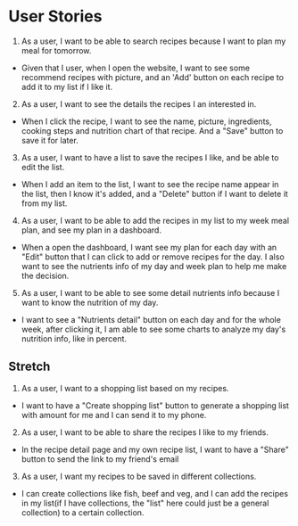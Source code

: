 # User Stories

1. As a user, I want to be able to search recipes because I want to plan my meal for tomorrow.

- Given that I user, when I open the website, I want to see some recommend recipes with picture, and an 'Add' button on each recipe to add it to my list if I like it.

2. As a user, I want to see the details the recipes I an interested in.

- When I click the recipe, I want to see the name, picture, ingredients, cooking steps and nutrition chart of that recipe. And a "Save" button to save it for later.

3. As a user, I want to have a list to save the recipes I like, and be able to edit the list.

- When I add an item to the list, I want to see the recipe name appear in the list, then I know it's added, and a "Delete" button if I want to delete it from my list.

4. As a user, I want to be able to add the recipes in my list to my week meal plan, and see my plan in a dashboard.

- When a open the dashboard, I want see my plan for each day with an "Edit" button that I can click to add or remove recipes for the day. I also want to see the nutrients info of my day and week plan to help me make the decision.

5. As a user, I want to be able to see some detail nutrients info because I want to know the nutrition of my day.

- I want to see a "Nutrients detail" button on each day and for the whole week, after clicking it, I am able to see some charts to analyze my day's nutrition info, like in percent.

## Stretch

1. As a user, I want to a shopping list based on my recipes.

- I want to have a "Create shopping list" button to generate a shopping list with amount for me and I can send it to my phone.

2. As a user, I want to be able to share the recipes I like to my friends.

- In the recipe detail page and my own recipe list, I want to have a "Share" button to send the link to my friend's email

3. As a user, I want my recipes to be saved in different collections.

- I can create collections like fish, beef and veg, and I can add the recipes in my list(if I have collections, the "list" here could just be a general collection) to a certain collection.
